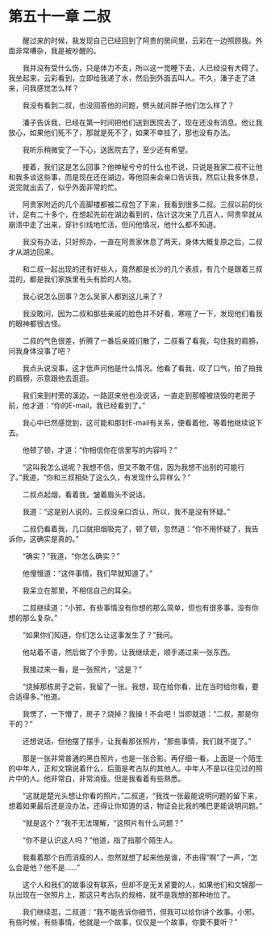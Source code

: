 # 第五十一章 二叔


　　醒过来的时候，我发现自己已经回到了阿贵的房间里，云彩在一边照顾我。外面非常嘈杂，我是被吵醒的。

　　我并没有受什么伤，只是体力不支，所以这一觉睡下去，人已经没有大碍了。我坐起来，云彩看到，立即给我递了水，然后到外面去叫人。不久，潘子走了进来，问我感觉怎么样？

　　我没有看到二叔，也没回答他的问题，劈头就问胖子他们怎么样了？

　　潘子告诉我，已经在第一时间把他们送到医院去了，现在还没有消息。他让我放心，如果他们死不了，那就是死不了，如果不幸挂了，那也没有办法。

　　我听乐稍微安了一下心，送医院去了，至少还有希望。

　　接着，我们这是怎么回事？他神秘兮兮的什么也不说，只说是我家二叔不让他和我多谈这些事，而是现在还在湖边，等他回来会亲口告诉我，然后让我多休息，说完就出去了，似乎外面非常的忙。

　　阿贵家附近的几个高脚楼都被二叔包了下来，我看到很多二叔。三叔以前的伙计，足有二十多个，在想起先前在湖边看到的，估计这次来了几百人，阿贵早就从崩溃中走了出来，穿针引线地忙活，但问他情况，他什么都不知道。   

　　我没有办法，只好照办，一直在阿贵家休息了两天，身体大概复原之后，二叔才从湖边回来。

　　和二叔一起出现的还有好些人，竟然都是长沙的几个表叔，有几个是跟着三叔混的，都是我们家族里有头有脸的人物。

　　我心说怎么回事？怎么吴家人都到这儿来了？

　　我没敢问，因为二叔和那些亲戚的脸色并不好看，寒暄了一下，发现他们看我的眼神都很古怪。

　　二叔的气色很差，折腾了一番后亲戚们散了，二叔看了看我，勾住我的肩膀，问我身体没事了吧？

　　我点头说没事，这才低声问他是什么情况。他看了看我，叹了口气，拍了拍我的肩膀，示意跟他去逛逛。

　　我们来到村旁的溪边，一路逛来他也没说话，一直走到那幢被烧毁的老房子前，他才道：“你的E-mail，我已经看到了。”

　　我心中已然感觉到，这可能和那封E-mail有关系，便看着他，等着他继续说下去。

　　他顿了顿，才道：“你相信你在信里写的内容吗？”

　　“这叫我怎么说呢？我想不信，但又不敢不信，因为我想不出别的可能行了。”我道，“你和三叔相处了这么久，有发现什么异样么？”   

　　二叔点起烟，看着我，皱着眉头不说话。

　　我道：“这是别人说的，三叔没亲口否认，所以，我不是没有怀疑。”

　　二叔仍看着我，几口就把烟吸完了，顿了顿，忽然道：“你不用怀疑了，我告诉你，这确实是真的。”

　　“确实？”我道，“你怎么确实？”

　　他慢慢道：“这件事情，我们早就知道了。”

　　我呆立在那里，不相信自己的耳朵。

　　二叔继续道：“小邪，有些事情没有你想的那么简单，但也有很多事，没有你想的那么复杂。”

　　“如果你们知道，你们怎么让这事发生了？”我问。

　　他站着不语，然后做了个手势，让我继续走，顺手递过来一张东西。

　　我接过来一看，是一张照片，“这是？”

　　“烧掉那栋房子之前，我留了一张。我想，现在给你看，比在当时给你看，要合适得多。”他道。

　　我愣了，一下懵了，房子？烧掉？我操！不会吧！当即就道：“二叔，那是你干的？”

　　还想说话，但他摆了摆手，让我看那张照片，“那些事情，我们就不提了。”

　　那是一张非常普通的黑白照片，也是一张合影。再仔细一看，上面是一个陌生的中年人，正和文锦说着什么，后面是考古队的其他人。中年人不是以往见过的照片中的人。他非常白，非常消瘦。但是我看着有些熟悉。

　　“这就是楚光头想让你看的照片。”二叔道，“我找一张最能说明问题的留下来，想着如果最后还是没办法，还得让你知道的话，物证会比我的嘴巴更能说明问题。”

　　“就是这个？”我不无法理解，“这照片有什么问题？”

　　“你不是认识这人吗？”他道，指了指那个陌生人。

　　我看着那个白而消瘦的人，忽然就想了起来他是谁，不由得“啊”了一声，“怎么会是他？他不是……”

　　这个人和我们的故事没有联系，但却不是无关紧要的人，如果他们和文锦那一队出现在一张照片上，那这只考古队的规格，就不是我想的那种地位了。   

　　我们继续逛，二叔道：“我不能告诉你细节，但我可以给你讲个故事。小邪，有些时候，有些事情，他就是一个故事，仅仅是一个故事，你要不要听？”

